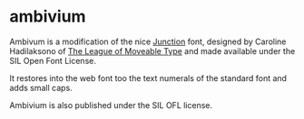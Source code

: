 # ambivium
Ambivum is a modification of the nice [Junction](https://github.com/theleagueof/junction) font, designed by Caroline Hadilaksono of [The League of Moveable Type](https://www.theleagueofmoveabletype.com/) and made available under the SIL Open Font License.

It restores into the web font too the text numerals of the standard font and adds small caps.

Ambivium is also published under the SIL OFL license.
